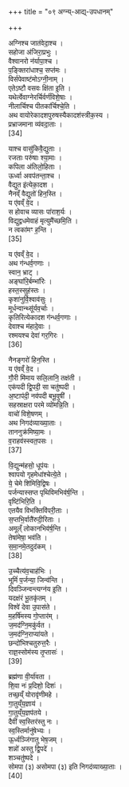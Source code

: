 +++
title = "०९ अग्न्य्-आद्य्-उपधानम्"

+++

अग्निश्च जात॑वेदा॒श्च ।  
सहोजा अ॑जिरा॒प्रभुः ।  
वैश्वानरो न॑र्यापा॒श्च ।  
प॒ङ्क्तिरा॑धाश्च॒ सप्त॑मः ।  
विर्सपेवाष्ट॑मोऽग्नी॒नाम् ।  
एतेऽष्टौ वसवः क्षि॑ता इ॒ति ।  
यथेर्त्वेवाग्नेरर्चिर्वर्ण॑विशे॒षाः ।  
नीलार्चिश्च पीतका॑र्चिश्चे॒ति ।  
अथ वायोरेकादशपुरुषस्यैकादश॑स्त्रीक॒स्य ।  
प्रभ्राजमाना व्य॑वदा॒ताः ।  
[34]




याश्च वासु॑किवै॒द्युताः ।  
रजताः परु॑षाः श्या॒माः ।  
कपिला अ॑तिलो॒हिताः ।  
ऊर्ध्वा अवप॑तन्ता॒श्च ।  
वैद्युत इ॑त्येका॒दश ।  
नैनव्ँ वैद्युतो॑ हिन॒स्ति ।  
य ए॑वव्ँ वे॒द ।  
स होवाच व्यासः पा॑राश॒र्यः ।  
विद्युद्वधमेवाहं मृत्युमै॑च्छमि॒ति ।  
न त्वका॑मꣳ ह॒न्ति ।  
[35]




य ए॑वव्ँ वे॒द ।  
अथ ग॑न्धर्व॒गणाः ।  
स्वान॒ भ्राट् ।  
अङ्घा॑रि॒र्बम्भा॑रिः ।  
हस्त॒स्सुह॑स्तः ।  
कृशा॑नुर्वि॒श्वाव॑सुः ।  
मूर्धन्वान्थ्सू॑र्यव॒र्चाः ।  
कृतिरित्येकादश ग॑न्धर्व॒गणाः ।  
देवाश्च म॑हादे॒वाः ।  
रश्मयश्च देवा॑ गर॒गिरः ।  
[36]




नैनङ्गरो॑ हिन॒स्ति ।  
य ए॑वव्ँ वे॒द ।  
गौ॒री मि॑माय सलि॒लानि॒ तक्ष॑ती ।  
एक॑पदी द्वि॒पदी॒ सा चतु॑ष्पदी ।  
अ॒ष्टाप॑दी॒ नव॑पदी बभू॒वुषी॑ ।  
सहस्राक्षरा परमे व्यो॑मन्नि॒ति ।  
वाचो॑ विशे॒षणम् ।  
अथ निगद॑व्याख्या॒ताः ।  
ताननुक्र॑मिष्या॒मः ।  
व॒राहव॑स्स्वत॒पसः ।  
[37]




वि॒द्युन्म॑हसो॒ धूप॑यः ।  
श्वापयो गृहमेधा॑श्चेत्ये॒ते ।  
ये॒ चेमे शि॑मिवि॒द्विषः ।  
पर्जन्यास्सप्त पृथिविमभिव॑र्ष॒न्ति ।  
वृष्टि॑भिरि॒ति ।  
एतयैव विभक्तिवि॑परी॒ताः ।  
स॒प्तभि॒र्वातै॑रुदी॒रिताः ।  
अमूल्ँ लोकानभिव॑र्ष॒न्ति ।  
तेषा॑मेषा॒ भव॑ति ।  
स॒मा॒नमे॒तदुद॑कम् ।  
[38]




उ॒च्चैत्य॑व॒चाह॑भिः ।  
भूमिं॑ प॒र्जन्या॒ जिन्व॑न्ति ।  
दिवञ्जिन्वन्त्यग्न॑य इ॒ति ।  
यदक्ष॑रं भू॒तकृ॑तम् ।  
विश्वे॑ देवा उ॒पास॑ते ।  
म॒हर्षि॑मस्य गो॒प्तार॑म् ।  
ज॒मद॑ग्नि॒मकु॑र्वत ।  
ज॒मद॑ग्नि॒राप्या॑यते ।  
छन्दो॑भिश्चतुरुत्त॒रैः ।  
राज्ञ॒स्सोम॑स्य तृ॒प्तासः॑ ।  
[39]




ब्रह्म॑णा वी॒र्या॑वता ।  
शि॒वा नः॑ प्र॒दिशो॒ दिशः॑ ।  
तच्छ॒य्ँ योरावृ॑णीमहे ।  
गा॒तुय्ँय॒ज्ञाय॑ ।  
गा॒तुय्ँय॒ज्ञप॑तये ।  
दैवी॑ स्व॒स्तिर॑स्तु नः ।  
स्व॒स्तिर्मानु॑षेभ्यः ।  
ऊ॒र्ध्वञ्जि॑गातु भेष॒जम् ।  
शन्नो॑ अस्तु द्वि॒पदे॑ ।  
शञ्चतु॑ष्पदे ।  
सोमपा (३) असोमपा (३) इति निगद॑व्याख्या॒ताः ।  
[40]

